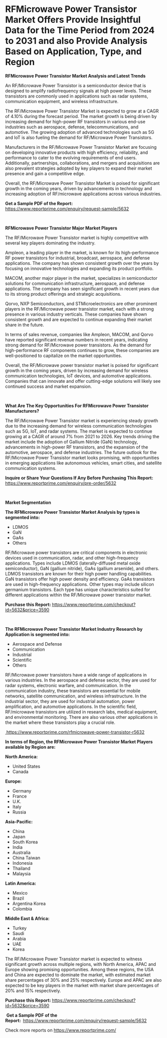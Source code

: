 <p><h1>RFMicrowave Power Transistor Market Offers Provide Insightful Data for the Time Period from 2024 to 2031 and also Provide Analysis Based on Application, Type, and Region</h1></p><p><strong>RFMicrowave Power Transistor Market Analysis and Latest Trends</strong></p>
<p><p>An RF/Microwave Power Transistor is a semiconductor device that is designed to amplify radiofrequency signals at high power levels. These transistors are commonly used in applications such as radar systems, communication equipment, and wireless infrastructure.</p><p>The RF/Microwave Power Transistor Market is expected to grow at a CAGR of 4.10% during the forecast period. The market growth is being driven by increasing demand for high-power RF transistors in various end-use industries such as aerospace, defense, telecommunications, and automotive. The growing adoption of advanced technologies such as 5G and IoT is also fueling the demand for RF/Microwave Power Transistors.</p><p>Manufacturers in the RF/Microwave Power Transistor Market are focusing on developing innovative products with high efficiency, reliability, and performance to cater to the evolving requirements of end users. Additionally, partnerships, collaborations, and mergers and acquisitions are also prevalent strategies adopted by key players to expand their market presence and gain a competitive edge.</p><p>Overall, the RF/Microwave Power Transistor Market is poised for significant growth in the coming years, driven by advancements in technology and increasing adoption of RF/microwave applications across various industries.</p></p>
<p><strong>Get a Sample PDF of the Report:&nbsp;</strong> <a href="https://www.reportprime.com/enquiry/request-sample/5632">https://www.reportprime.com/enquiry/request-sample/5632</a></p>
<p>&nbsp;</p>
<p><strong>RFMicrowave Power Transistor Major Market Players</strong></p>
<p><p>The RF/Microwave Power Transistor market is highly competitive with several key players dominating the industry. </p><p>Ampleon, a leading player in the market, is known for its high-performance RF power transistors for industrial, broadcast, aerospace, and defense applications. The company has shown consistent growth over the years by focusing on innovative technologies and expanding its product portfolio.</p><p>MACOM, another major player in the market, specializes in semiconductor solutions for communication infrastructure, aerospace, and defense applications. The company has seen significant growth in recent years due to its strong product offerings and strategic acquisitions.</p><p>Qorvo, NXP Semiconductors, and STMicroelectronics are other prominent players in the RF/Microwave power transistor market, each with a strong presence in various industry verticals. These companies have shown consistent growth and are expected to continue expanding their market share in the future.</p><p>In terms of sales revenue, companies like Ampleon, MACOM, and Qorvo have reported significant revenue numbers in recent years, indicating strong demand for RF/Microwave power transistors. As the demand for high-performance RF components continues to grow, these companies are well-positioned to capitalize on the market opportunities.</p><p>Overall, the RF/Microwave power transistor market is poised for significant growth in the coming years, driven by increasing demand for wireless communication technologies, IoT devices, and automotive applications. Companies that can innovate and offer cutting-edge solutions will likely see continued success and market expansion.</p></p>
<p>&nbsp;</p>
<p><strong>What Are The Key Opportunities For RFMicrowave Power Transistor Manufacturers?</strong></p>
<p><p>The RF/Microwave Power Transistor market is experiencing steady growth due to the increasing demand for wireless communication technologies such as 5G, IoT, and radar systems. The market is expected to continue growing at a CAGR of around 7% from 2021 to 2026. Key trends driving the market include the adoption of Gallium Nitride (GaN) technology, advancements in high-power RF transistors, and the expansion of the automotive, aerospace, and defense industries. The future outlook for the RF/Microwave Power Transistor market looks promising, with opportunities in emerging applications like autonomous vehicles, smart cities, and satellite communication systems.</p></p>
<p><strong>Inquire or Share Your Questions If Any Before Purchasing This Report:</strong> <a href="https://www.reportprime.com/enquiry/pre-order/5632">https://www.reportprime.com/enquiry/pre-order/5632</a></p>
<p>&nbsp;</p>
<p><strong>Market Segmentation</strong></p>
<p><strong>The RFMicrowave Power Transistor Market Analysis by types is segmented into:</strong></p>
<p><ul><li>LDMOS</li><li>GaN</li><li>GaAs</li><li>Others</li></ul></p>
<p><p>RF/Microwave power transistors are critical components in electronic devices used in communication, radar, and other high-frequency applications. Types include LDMOS (laterally-diffused metal oxide semiconductor), GaN (gallium nitride), GaAs (gallium arsenide), and others. LDMOS transistors are known for their high power handling capabilities. GaN transistors offer high power density and efficiency. GaAs transistors are used in high-frequency applications. Other types may include silicon germanium transistors. Each type has unique characteristics suited for different applications within the RF/Microwave power transistor market.</p></p>
<p><strong>Purchase this Report:&nbsp;</strong><a href="https://www.reportprime.com/checkout?id=5632&price=3590">https://www.reportprime.com/checkout?id=5632&price=3590</a></p>
<p>&nbsp;</p>
<p><strong>The RFMicrowave Power Transistor Market Industry Research by Application is segmented into:</strong></p>
<p><ul><li>Aerospace and Defense</li><li>Communication</li><li>Industrial</li><li>Scientific</li><li>Others</li></ul></p>
<p><p>RF/Microwave power transistors have a wide range of applications in various industries. In the aerospace and defense sector, they are used for radar systems, electronic warfare, and communication. In the communication industry, these transistors are essential for mobile networks, satellite communication, and wireless infrastructure. In the industrial sector, they are used for industrial automation, power amplification, and automotive applications. In the scientific field, RF/microwave transistors are utilized in research labs, medical equipment, and environmental monitoring. There are also various other applications in the market where these transistors play a crucial role.</p></p>
<p><a href="https://www.reportprime.com/rfmicrowave-power-transistor-r5632">&nbsp;https://www.reportprime.com/rfmicrowave-power-transistor-r5632</a></p>
<p><strong>In terms of Region, the RFMicrowave Power Transistor Market Players available by Region are:</strong></p>
<p>
    <p> <strong> North America: </strong>
        <ul>
            <li>United States</li>
            <li>Canada</li>
        </ul>
        </p> 
    <p> <strong> Europe: </strong>
        <ul>
            <li>Germany</li>
            <li>France</li>
            <li>U.K.</li>
            <li>Italy</li>
            <li>Russia</li>
        </ul>
        </p> 
    <p> <strong> Asia-Pacific: </strong>
        <ul>
            <li>China</li>
            <li>Japan</li>
            <li>South Korea</li>
            <li>India</li>
            <li>Australia</li>
            <li>China Taiwan</li>
            <li>Indonesia</li>
            <li>Thailand</li>
            <li>Malaysia</li>
        </ul>
        </p> 
    <p> <strong> Latin America: </strong>
        <ul>
            <li>Mexico</li>
            <li>Brazil</li>
            <li>Argentina Korea</li>
            <li>Colombia</li>
        </ul>
        </p> 
    <p> <strong> Middle East & Africa: </strong>
        <ul>
            <li>Turkey</li>
            <li>Saudi</li>
            <li>Arabia</li>
            <li>UAE</li>
            <li>Korea</li>
        </ul>
    </p>
    </p>
<p><p>The RF/Microwave Power Transistor market is expected to witness significant growth across multiple regions, with North America, APAC and Europe showing promising opportunities. Among these regions, the USA and China are expected to dominate the market, with estimated market share percentages of 30% and 25% respectively. Europe and APAC are also expected to be key players in the market with market share percentages of 20% and 15% respectively.</p></p>
<p><strong>Purchase this Report: </strong><a href="https://www.reportprime.com/checkout?id=5632&price=3590">https://www.reportprime.com/checkout?id=5632&price=3590</a></p>
<p>&nbsp;<strong>Get a Sample PDF of the Report:&nbsp;&nbsp;</strong><a href="https://www.reportprime.com/enquiry/request-sample/5632">https://www.reportprime.com/enquiry/request-sample/5632</a></p>
<p><strong></strong></p>
<p>Check more reports on <a href="https://www.reportprime.com/">https://www.reportprime.com/</a></p>
